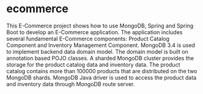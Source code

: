 # ecommerce
This E-Commerce project shows how to use MongoDB, Spring and Spring Boot to develop an E-Commerce application. The application includes several fundamental E-Commerce components: Product Catalog Component and Inventory Management Component. MongoDB 3.4 is used to implement backend data domain model. The domain model is built on annotation based POJO classes. A sharded MongoDB cluster provides the storage for the product catalog data and inventory data. The product catalog contains more than 100000 products that are distributed on the two
MongoDB shards. MongoDB Java driver is used to access the product data and inventory data through MongoDB route server.
